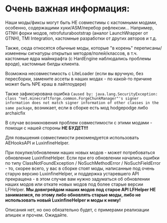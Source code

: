 # Очень важная информация:
Наши моды/фиксы могут быть НЕ совместимы с кастомными модами, особенно, содержащими хуки/ASM/перебор рефлексии...
Например, GTNH форки модов, retrofuturabootstrap (аналог LaunchWrapper от GTNH), TMI Integration,
кастомные разработки от других авторов и т.д.

Также, сюда относятся обычные моды, которые "в корень" переписаны/изменены сигнатуры открытых методов/полей/классов,
в т.ч. кастомные ядра майнкрафта (с HardEngine наблюдались проблемы вроде), кастомные билды клиента.

Возможна несовместимость с LiteLoader (если вы вручную, без пересборки, замените ассеты в наших модах - по какой-то причине может быть NPE краш в лайтлоудере)

Также зафиксирована ошибка `Caused by: java.lang.SecurityException: class "net.minecraftforge.common.ForgeChunkManager"'s signer information does not match signer information of other classes in the same package`,
возникает, если в сборке есть мод hodgepodge либо archaicfix

В случае возникновения проблем совместимости с этими модами - помощи с нашей стороны **НЕ БУДЕТ!!!**

Для повышения совместимости рекомендуется использовать AEHooksAPI и LuxinfineHelper.

При покупке/обновлении наших новых модов - может потребоваться обновление LuxinfineHelper. Если при его обновлении начались ошибки по типу ClassNotFoundException / NoSuchMethodError / NoSuchFieldError - то, скорее всего, у вас в сборке стоят моды, написанные под очень старую версию LuxinfineHelper, и поддержка устаревшего API прекращена - в этом случае вам нужно задуматься об обновлении наших модов или откате новых модов под более старые версии LFHelper. **Мы довнгрейдом наших модов под старое API LFHelper НЕ занимаемся, по этому либо обновлять старые моды, либо не использовать новый LuxinfineHelper и моды к нему!**

Описания нет, но оно обязательно будет, с примерами реализации апишек и прочем. Ожидайте.
